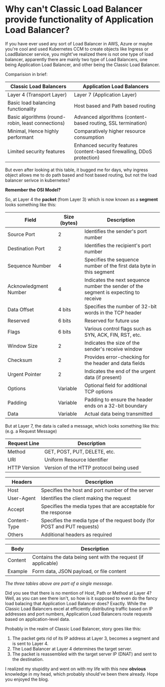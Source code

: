 # Why can't Classic Load Balancer provide functionality of Application Load Balancer?

If you have ever used any sort of Load Balancer in AWS, Azure or maybe you're cool and used Kubernetes CCM to create objects like Ingress or LoadBalancer service, you might've realized there is not one type of load balancer, apparently there are mainly two type of Load Balancers, one being Application Load Balancer, and other being the Classic Load Balancer.

Comparision in brief:

| Classic Load Balancers                | Application Load Balancers          |
|---------------------------------------|------------------------------------|
| Layer 4 (Transport Layer) | Layer 7 (Application Layer) |
| Basic load balancing functionality | Host based and Path based routing |
| Basic algorithms (round-robin, least connections) | Advanced algorithms (content-based routing, SSL termination) |
| Minimal, Hence highly performant | Comparatively higher resource consumption |
| Limited security features | Enhanced security features (content-based firewalling, DDoS protection) |

But even after looking at this table, it bugged me for days, why ingress object allows me to do path based and host based routing, but not the load balancer serivce in kubernetes? 

**Remember the OSI Model?**

So, at Layer 4 the **packet** (from Layer 3) which is now known as a **segment** looks something like this:

| Field             | Size (bytes) | Description                                                   |
|-------------------|--------------|---------------------------------------------------------------|
| Source Port       | 2            | Identifies the sender's port number                           |
| Destination Port  | 2            | Identifies the recipient's port number                        |
| Sequence Number   | 4            | Specifies the sequence number of the first data byte in this segment |
| Acknowledgment Number | 4        | Indicates the next sequence number the sender of the segment is expecting to receive |
| Data Offset       | 4 bits       | Specifies the number of 32-bit words in the TCP header         |
| Reserved          | 6 bits       | Reserved for future use                                        |
| Flags             | 6 bits       | Various control flags such as SYN, ACK, FIN, RST, etc.        |
| Window Size       | 2            | Indicates the size of the sender's receive window             |
| Checksum          | 2            | Provides error-checking for the header and data fields         |
| Urgent Pointer    | 2            | Indicates the end of the urgent data (if present)             |
| Options           | Variable     | Optional field for additional TCP options                      |
| Padding           | Variable     | Padding to ensure the header ends on a 32-bit boundary        |
| Data              | Variable     | Actual data being transmitted                                  |

But at Layer 7, the data is called a message, which looks something like this: (e.g. a Request Message)
                                    
| **Request Line**| Description                                                 |
|-----------------|-------------------------------------------------------------|
| Method          | GET, POST, PUT, DELETE, etc.                                |
| URI             | Uniform Resource Identifier                                  |
| HTTP Version    | Version of the HTTP protocol being used                      |

| **Headers**     | Description                                                 |
|-----------------|-------------------------------------------------------------|
| Host            | Specifies the host and port number of the server             |
| User-Agent      | Identifies the client making the request                     |
| Accept          | Specifies the media types that are acceptable for the response |
| Content-Type    | Specifies the media type of the request body (for POST and PUT requests) |
| Others          | Additional headers as required                               |

| **Body**        | Description                                                 |
|-----------------|-------------------------------------------------------------|
| Content         | Contains the data being sent with the request (if applicable) |
| Example         | Form data, JSON payload, or file content                    |

*The three tables above are part of a single message.*

Did you see that there is no mention of Host, Path or Method at Layer 4? Well, as you can see there isn't, so how is it supposed to even do the fancy load balacing that Application Load Balancer does? Exactly. While the Classic Load Balancers excel at efficiently distributing traffic based on IP addresses and port numbers, Application Load Balancers route requests based on application-level data.

Probably in the realm of Classic Load Balancer, story goes like this:

1. The packet gets rid of its IP address at Layer 3, becomes a segment and is sent to Layer 4.
2. The Load Balancer at Layer 4 determines the target server.
3. The packet is reassembled with the target server IP (DNAT) and sent to the destination.

I realized my stupidity and went on with my life with this new **obvious** knowledge in my head, which probably should've been there already. Hope you enjoyed the blog.